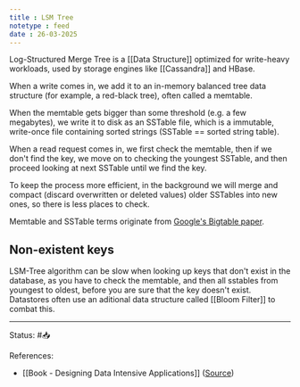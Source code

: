 ```yaml
---
title : LSM Tree
notetype : feed
date : 26-03-2025
---
```



Log-Structured Merge Tree is a [[Data Structure]] optimized for write-heavy workloads, used by storage engines like [[Cassandra]] and HBase. 

When a write comes in, we add it to an in-memory balanced tree data structure (for example, a red-black tree), often called a memtable.

When the memtable gets bigger than some threshold (e.g. a few megabytes), we write it to disk as an SSTable file, which is a immutable, write-once file containing sorted strings (SSTable == sorted string table).

When a read request comes in, we first check the memtable, then if we don't find the key, we move on to checking the youngest SSTable, and then proceed looking at next SSTable until we find the key.

To keep the process more efficient, in the background we will merge and compact (discard overwritten or deleted values) older SSTables into new ones, so there is less places to check.

Memtable and SSTable terms originate from [Google's Bigtable paper](https://static.googleusercontent.com/media/research.google.com/en//archive/bigtable-osdi06.pdf).

## Non-existent keys

LSM-Tree algorithm can be slow when looking up keys that don't exist in the database, as you have to check the memtable, and then all sstables from youngest to oldest, before you are sure that the key doesn't exist. Datastores often use an aditional data structure called [[Bloom Filter]] to combat this.

-----

Status: #📥

References:
- [[Book - Designing Data Intensive Applications]] ([Source](https://www.amazon.com/Designing-Data-Intensive-Applications-Reliable-Maintainable/dp/1449373321))